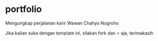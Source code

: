 # portfolio
Mengungkap perjalanan karir Wawan Chahyo Nugroho

Jika kalian suka dengan template ini, silakan fork dan ⭐️ aja, terimakasih
